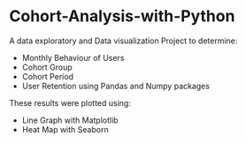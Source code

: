 # Cohort-Analysis-with-Python

A data exploratory and Data visualization  Project to determine:

- Monthly Behaviour of Users
- Cohort Group
- Cohort Period
- User Retention using Pandas and Numpy packages 


 These results were plotted  using:
 - Line Graph with Matplotlib
 - Heat Map with Seaborn
